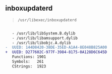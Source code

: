 ## inboxupdaterd

> `/usr/libexec/inboxupdaterd`

```diff

   - /usr/lib/libSystem.B.dylib
   - /usr/lib/libamsupport.dylib
   - /usr/lib/libobjc.A.dylib
-  UUID: 144D8420-38DE-35ED-A1A4-8E048B825A00
+  UUID: D277602C-977F-3984-8175-0A128D6C645D
   Functions: 1901
   Symbols:   261
   CStrings:  1923

```
